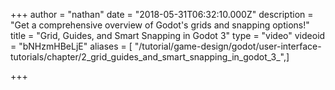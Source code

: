 +++
author = "nathan"
date = "2018-05-31T06:32:10.000Z"
description = "Get a comprehensive overview of Godot's grids and snapping options!"
title = "Grid, Guides, and Smart Snapping in Godot 3"
type = "video"
videoid = "bNHzmHBeLjE"
aliases = [ "/tutorial/game-design/godot/user-interface-tutorials/chapter/2_grid_guides_and_smart_snapping_in_godot_3_",]

+++